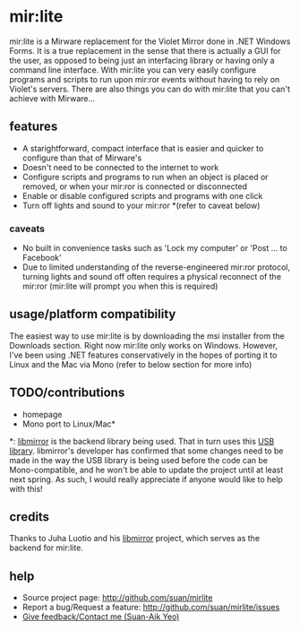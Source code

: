 # mir:lite #
mir:lite is a Mirware replacement for the Violet Mirror done in .NET Windows Forms. It is a true replacement in the sense that there is actually a GUI for the user, as opposed to being just an interfacing library or having only a command line interface. With mir:lite you can very easily configure programs and scripts to run upon mir:ror events without having to rely on Violet's servers. There are also things you can do with mir:lite that you can't achieve with Mirware...

## features ##
- A starightforward, compact interface that is easier and quicker to configure than that of Mirware's
- Doesn't need to be connected to the internet to work
- Configure scripts and programs to run when an object is placed or removed, or when your mir:ror is connected or disconnected
- Enable or disable configured scripts and programs with one click
- Turn off lights and sound to your mir:ror *(refer to caveat below)

### caveats ###
- No built in convenience tasks such as 'Lock my computer' or 'Post ... to Facebook'
- Due to limited understanding of the reverse-engineered mir:ror protocol, turning lights and sound off often requires a physical reconnect of the mir:ror (mir:lite will prompt you when this is required)

## usage/platform compatibility ##
The easiest way to use mir:lite is by downloading the msi installer from the Downloads section. Right now mir:lite only works on Windows. However, I've been using .NET features conservatively in the hopes of porting it to Linux and the Mac via Mono (refer to below section for more info)

## TODO/contributions ##
- homepage
- Mono port to Linux/Mac*

*: [libmirror](http://sourceforge.net/projects/libmirror/) is the backend library being used. That in turn uses this [USB library](http://www.codeproject.com/KB/cs/USB_HID.aspx). libmirror's developer has confirmed that some changes need to be made in the way the USB library is being used before the code can be Mono-compatible, and he won't be able to update the project until at least next spring. As such, I would really appreciate if anyone would like to help with this!

## credits ##
Thanks to Juha Luotio and his [libmirror](http://sourceforge.net/projects/libmirror/) project, which serves as the backend for mir:lite.

## help ##
- Source project page:                    http://github.com/suan/mirlite
- Report a bug/Request a feature:         http://github.com/suan/mirlite/issues
- [Give feedback/Contact me (Suan-Aik Yeo)](mailto:yeosuanaik@gmail.com)